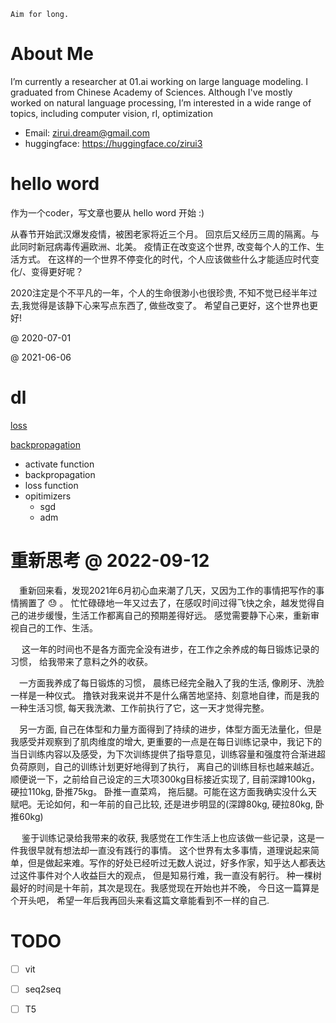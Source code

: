 

```
Aim for long.
```
# About Me
I’m currently a researcher at 01.ai working on large language modeling. 
I graduated from Chinese Academy of Sciences.
Although I've mostly worked on natural language processing, I’m interested in a wide range of topics, including computer vision, rl, optimization


* Email: zirui.dream@gmail.com 
* huggingface: https://huggingface.co/zirui3 


# hello word


作为一个coder，写文章也要从 hello word 开始 :)


从春节开始武汉爆发疫情，被困老家将近三个月。 回京后又经历三周的隔离。与此同时新冠病毒传遍欧洲、北美。 疫情正在改变这个世界, 改变每个人的工作、生活方式。
在这样的一个世界不停变化的时代，个人应该做些什么才能适应时代变化/、变得更好呢？

2020注定是个不平凡的一年，个人的生命很渺小也很珍贵,
不知不觉已经半年过去,我觉得是该静下心来写点东西了, 做些改变了。
希望自己更好，这个世界也更好!


@ 2020-07-01



@ 2021-06-06



# dl

<a href="loss.md">loss</a>

[backpropagation](./backpropagation.md)

* activate function
* backpropagation
* loss function 
* opitimizers
  * sgd
  * adm

# 重新思考 @ 2022-09-12

 &ensp;&ensp;重新回来看，发现2021年6月初心血来潮了几天，又因为工作的事情把写作的事情搁置了 :sweat: 。
忙忙碌碌地一年又过去了，在感叹时间过得飞快之余，越发觉得自己的进步缓慢，生活工作都离自己的预期差得好远。
感觉需要静下心来，重新审视自己的工作、生活。

&ensp;&ensp; 这一年的时间也不是各方面完全没有进步，在工作之余养成的每日锻炼记录的习惯， 给我带来了意料之外的收获。 

&ensp;&ensp;一方面我养成了每日锻炼的习惯， 晨练已经完全融入了我的生活, 像刷牙、洗脸一样是一种仪式。 撸铁对我来说并不是什么痛苦地坚持、刻意地自律，而是我的一种生活习惯, 每天我洗漱、工作前执行了它，这一天才觉得完整。

&ensp;&ensp;另一方面, 自己在体型和力量方面得到了持续的进步，体型方面无法量化，但是我感受并观察到了肌肉维度的增大, 更重要的一点是在每日训练记录中，我记下的当日训练内容以及感受，为下次训练提供了指导意见，训练容量和强度符合渐进超负荷原则，自己的训练计划更好地得到了执行， 离自己的训练目标也越来越近。顺便说一下，之前给自己设定的三大项300kg目标接近实现了, 目前深蹲100kg，硬拉110kg, 卧推75kg。
卧推一直菜鸡， 拖后腿。可能在这方面我确实没什么天赋吧。无论如何，和一年前的自己比较, 还是进步明显的(深蹲80kg, 硬拉80kg, 卧推60kg)


&ensp;&ensp; 鉴于训练记录给我带来的收获, 我感觉在工作生活上也应该做一些记录，这是一件我很早就有想法却一直没有践行的事情。
这个世界有太多事情，道理说起来简单，但是做起来难。写作的好处已经听过无数人说过，好多作家，知乎达人都表达过这件事件对个人收益巨大的观点， 但是知易行难，我一直没有躬行。
种一棵树最好的时间是十年前，其次是现在。我感觉现在开始也并不晚， 今日这一篇算是个开头吧， 希望一年后我再回头来看这篇文章能看到不一样的自己.



# TODO
- [ ] vit
- [ ] seq2seq
- [ ] T5

